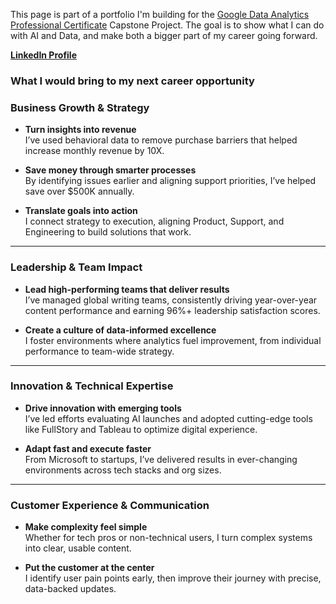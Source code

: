 This page is part of a portfolio I'm building for the [Google Data Analytics Professional Certificate](https://www.coursera.org/professional-certificates/google-data-analytics?) Capstone Project. The goal is to show what I can do with AI and Data, and make both a bigger part of my career going forward.

**[LinkedIn Profile](https://www.linkedin.com/in/enordstr/)**

### **What I would bring to my next career opportunity**


### **Business Growth & Strategy**



* **Turn insights into revenue** \
  I’ve used behavioral data to remove purchase barriers that helped increase monthly revenue by 10X. 

* **Save money through smarter processes** \
  By identifying issues earlier and aligning support priorities, I’ve helped save over $500K annually. 

* **Translate goals into action** \
  I connect strategy to execution, aligning Product, Support, and Engineering to build solutions that work. 



---


### **Leadership & Team Impact**



* **Lead high-performing teams that deliver results** \
  I’ve managed global writing teams, consistently driving year-over-year content performance and earning 96%+ leadership satisfaction scores. 

* **Create a culture of data-informed excellence** \
  I foster environments where analytics fuel improvement, from individual performance to team-wide strategy. 



---


### **Innovation & Technical Expertise**



* **Drive innovation with emerging tools** \
  I’ve led efforts evaluating AI launches and adopted cutting-edge tools like FullStory and Tableau to optimize digital experience. 

* **Adapt fast and execute faster** \
  From Microsoft to startups, I’ve delivered results in ever-changing environments across tech stacks and org sizes.


---


### **Customer Experience & Communication**



* **Make complexity feel simple** \
  Whether for tech pros or non-technical users, I turn complex systems into clear, usable content. 

* **Put the customer at the center** \
  I identify user pain points early, then improve their journey with precise, data-backed updates. 




